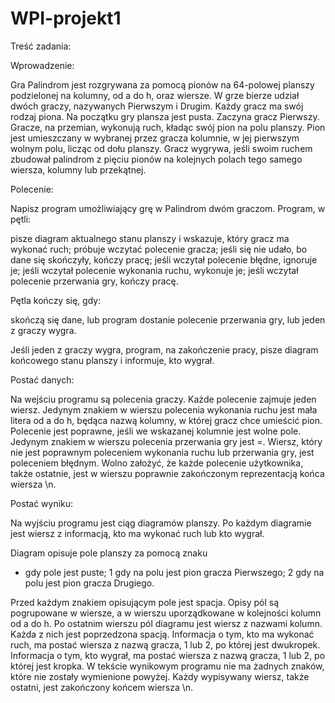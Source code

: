 # WPI-projekt1

Treść zadania:

Wprowadzenie:


Gra Palindrom jest rozgrywana za pomocą pionów na 64-polowej planszy podzielonej na kolumny, od a do h, oraz wiersze.
W grze bierze udział dwóch graczy, nazywanych Pierwszym i Drugim. Każdy gracz ma swój rodzaj piona.
Na początku gry plansza jest pusta. Zaczyna gracz Pierwszy.
Gracze, na przemian, wykonują ruch, kładąc swój pion na polu planszy. Pion jest umieszczany w wybranej przez gracza kolumnie, w jej pierwszym wolnym polu, licząc od dołu planszy.
Gracz wygrywa, jeśli swoim ruchem zbudował palindrom z pięciu pionów na kolejnych polach tego samego wiersza, kolumny lub przekątnej.


Polecenie:


Napisz program umożliwiający grę w Palindrom dwóm graczom.
Program, w pętli:

pisze diagram aktualnego stanu planszy i wskazuje, który gracz ma wykonać ruch;
próbuje wczytać polecenie gracza;
jeśli się nie udało, bo dane się skończyły, kończy pracę;
jeśli wczytał polecenie błędne, ignoruje je;
jeśli wczytał polecenie wykonania ruchu, wykonuje je;
jeśli wczytał polecenie przerwania gry, kończy pracę.

Pętla kończy się, gdy:

skończą się dane, lub
program dostanie polecenie przerwania gry, lub
jeden z graczy wygra.

Jeśli jeden z graczy wygra, program, na zakończenie pracy, pisze diagram końcowego stanu planszy i informuje, kto wygrał.


Postać danych:


Na wejściu programu są polecenia graczy. Każde polecenie zajmuje jeden wiersz.
Jedynym znakiem w wierszu polecenia wykonania ruchu jest mała litera od a do h, będąca nazwą kolumny, w której gracz chce umieścić pion.
Polecenie jest poprawne, jeśli we wskazanej kolumnie jest wolne pole.
Jedynym znakiem w wierszu polecenia przerwania gry jest =.
Wiersz, który nie jest poprawnym poleceniem wykonania ruchu lub przerwania gry, jest poleceniem błędnym.
Wolno założyć, że każde polecenie użytkownika, także ostatnie, jest w wierszu poprawnie zakończonym reprezentacją końca wiersza \n.


Postać wyniku:


Na wyjściu programu jest ciąg diagramów planszy. Po każdym diagramie jest wiersz z informacją, kto ma wykonać ruch lub kto wygrał.

Diagram opisuje pole planszy za pomocą znaku

- gdy pole jest puste;
1 gdy na polu jest pion gracza Pierwszego;
2 gdy na polu jest pion gracza Drugiego.

Przed każdym znakiem opisującym pole jest spacja.
Opisy pól są pogrupowane w wiersze, a w wierszu uporządkowane w kolejności kolumn od a do h.
Po ostatnim wierszu pól diagramu jest wiersz z nazwami kolumn. Każda z nich jest poprzedzona spacją.
Informacja o tym, kto ma wykonać ruch, ma postać wiersza z nazwą gracza, 1 lub 2, po której jest dwukropek.
Informacja o tym, kto wygrał, ma postać wiersza z nazwą gracza, 1 lub 2, po której jest kropka.
W tekście wynikowym programu nie ma żadnych znaków, które nie zostały wymienione powyżej.
Każdy wypisywany wiersz, także ostatni, jest zakończony końcem wiersza \n.
